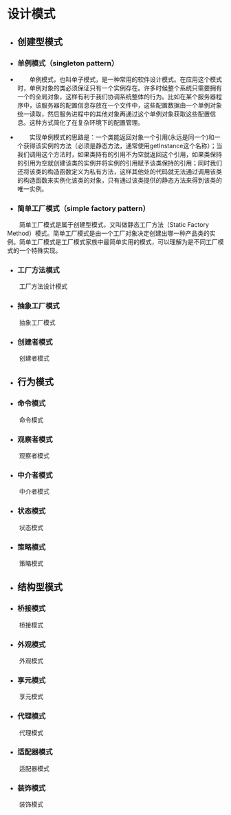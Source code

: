 # 设计模式

- ## 创建型模式

- ### 单例模式（singleton pattern）
      
          
- &emsp;&emsp;单例模式，也叫单子模式，是一种常用的软件设计模式。在应用这个模式时，单例对象的类必须保证只有一个实例存在。许多时候整个系统只需要拥有一个的全局对象，这样有利于我们协调系统整体的行为。比如在某个服务器程序中，该服务器的配置信息存放在一个文件中，这些配置数据由一个单例对象统一读取，然后服务进程中的其他对象再通过这个单例对象获取这些配置信息。这种方式简化了在复杂环境下的配置管理。
      
- &emsp;&emsp;实现单例模式的思路是：一个类能返回对象一个引用(永远是同一个)和一个获得该实例的方法（必须是静态方法，通常使用getInstance这个名称）；当我们调用这个方法时，如果类持有的引用不为空就返回这个引用，如果类保持的引用为空就创建该类的实例并将实例的引用赋予该类保持的引用；同时我们还将该类的构造函数定义为私有方法，这样其他处的代码就无法通过调用该类的构造函数来实例化该类的对象，只有通过该类提供的静态方法来得到该类的唯一实例。
      
- ### 简单工厂模式（simple factory pattern）
         
         
&emsp;&emsp;简单工厂模式是属于创建型模式，又叫做静态工厂方法（Static Factory Method）模式。简单工厂模式是由一个工厂对象决定创建出哪一种产品类的实例。简单工厂模式是工厂模式家族中最简单实用的模式，可以理解为是不同工厂模式的一个特殊实现。
        
      
-  ### 工厂方法模式


&emsp;&emsp;工厂方法设计模式


- ### 抽象工厂模式


&emsp;&emsp;抽象工厂模式

- ### 创建者模式

&emsp;&emsp;创建者模式


- ## 行为模式

- ### 命令模式

&emsp;&emsp;命令模式

- ### 观察者模式

&emsp;&emsp;观察者模式

- ### 中介者模式

&emsp;&emsp;中介者模式

- ### 状态模式

&emsp;&emsp;状态模式

- ### 策略模式

&emsp;&emsp;策略模式



- ## 结构型模式

- ### 桥接模式

&emsp;&emsp;桥接模式

- ### 外观模式

&emsp;&emsp;外观模式

- ### 享元模式

&emsp;&emsp;享元模式

- ### 代理模式

&emsp;&emsp;代理模式


- ### 适配器模式

&emsp;&emsp;适配器模式

- ### 装饰模式

&emsp;&emsp;装饰模式